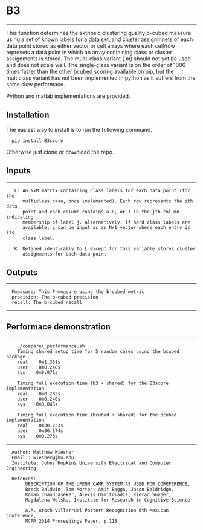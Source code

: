 # B3
-------------------------------------------------------------------------------- 
 This function determines the extrinsic clustering quality b-cubed measure 
 using a set of known labels for a data set, and cluster assignmnets of 
 each data point stored as either vector or cell arrays where each
 cell/row represets a data point in which an array containing class or cluster
 assignments is stored. The multi-class variant (.m) should not yet be used and 
 does not scale well. The single-class variant is on the order of 1000 times
 faster than the other bcubed scoring available on pip, but the multiclass
 variant has not been implemented in python as it suffers from the same
 slow performace.

 Python and matlab implementations are provided.

## Installation
  The easiest way to install is to run the following command.
      
      pip install B3score
  
  Otherwise just clone or download the repo. 

## Inputs
--------------------------------------------------------------------------------
       L: An NxM matrix containing class labels for each data point (for the
          multiclass case, once implemented). Each row represents the ith data
          point and each column contains a 0, or 1 in the jth column indicating
          membership of label j. Alternatively, if hard class labels are
          available, L can be input as an Nx1 vector where each entry is its
          class label.

       K: Defined identically to L except for this variable stores cluster
          assignments for each data point

## Outputs
--------------------------------------------------------------------------------
      Fmeasure: This F-measure using the b-cubed metric
      precision: The b-cubed precision
      recall: The b-cubed recall

--------------------------------------------------------------------------------
## Performace demonstration
--------------------------------------------------------------------------------
        ./compare\_performance.sh
        Timing shared setup time for 5 random cases using the bcubed package
        real    0m1.351s
        user    0m0.248s
        sys    0m0.071s
  
        Timing full execution time (b3 + shared) for the B3score implementation
        real    0m0.283s
        user    0m0.240s
        sys    0m0.045s
  
        Timing full execution time (bcubed + shared) for the bcubed implementation
        real    0m38.233s
        user    0m36.174s
        sys    0m0.273s
--------------------------------------------------------------------------------
      Author: Matthew Wiesner
      Email : wiesner@jhu.edu 
      Institute: Johns Hopkins University Electrical and Computer Engineering

      Refences: 
           DESCRIPTION OF THE UPENN CAMP SYSTEM AS USED FOR COREFERENCE,
           Breck Baldwin, Tom Morton, Amit Bagga, Jason Baldridge, 
           Raman Chandraseker, Alexis Dimitriadis, Kieran Snyder, 
           Magdalena Wolska, Institute for Research in Cognitive Science

           A.A. Aroch-Villarruel Pattern Recognition 6th Mexican Conference,
           MCPR 2014 Proceedings Paper, p.115
